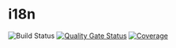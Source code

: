 # i18n

![Build Status](https://github.com/ggasnier/i18n/actions/workflows/build.yml/badge.svg)
[![Quality Gate Status](https://sonarcloud.io/api/project_badges/measure?project=ggasnier_i18n&metric=alert_status)](https://sonarcloud.io/summary/new_code?id=ggasnier_i18n) [![Coverage](https://sonarcloud.io/api/project_badges/measure?project=ggasnier_i18n&metric=coverage)](https://sonarcloud.io/summary/new_code?id=ggasnier_i18n)